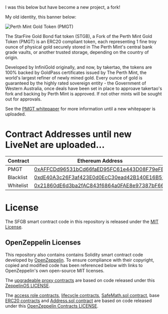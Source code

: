 I was this below but have become a new project, a fork!  

My old identity, this banner below:

![Perth Mint Gold Token (PMGT)](docs/pmgt_banner.png)

The StarFire Gold Bond fiat token (STGB), a Fork of the Perth Mint Gold Token (PMGT) is an ERC20 compliant token, each representing 1 fine troy ounce of physical gold securely stored in The Perth Mint's central bank grade vaults, or another trusted storage, depending on the country of origin.

Developed by InfiniGold originally, and now, by takertao, the tokens are 100% backed by GoldPass certificates issued by The Perth Mint, the world's largest refiner of newly mined gold.  Every ounce of gold is guaranteed by the highly rated sovereign entity - the
Government of Western Australia, once deals have been set in place to approave takertao's fork and backing by Perth Mint is approved.  If not other mints will be sought out for approvals.

See the [PMGT whitepaper](https://pmgt.io/static/assets/pmgt_whitepaper.pdf) for more information until a new whitepaper is uploaded.

# Contract Addresses until new LiveNet are uploaded...

| Contract  | Ethereum Address                                                                                                      |
| --------- | --------------------------------------------------------------------------------------------------------------------- |
| PMGT      | [0xAFFCDd96531bCd66faED95FC61e443D08F79eFEf](https://etherscan.io/token/0xaffcdd96531bcd66faed95fc61e443d08f79efef)   |
| Blacklist | [0xdE40A3c26F3af423E0d0EcC30ead42B140E16B51](https://etherscan.io/address/0xdE40A3c26F3af423E0d0EcC30ead42B140E16B51) |
| Whitelist | [0x21860dE6d3ba2fAC843f6864a0FAE8e97387bF66](https://etherscan.io/address/0x21860dE6d3ba2fAC843f6864a0FAE8e97387bF66) |


# License

The SFGB smart contract code in this repository is released under the [MIT License](./LICENSE).

## OpenZeppelin Licenses

This repository also contains contains Solidity smart contract code developed by
[OpenZeppelin](https://openzeppelin.com/). To ensure compliance with their copyright, copied and modified code has been
referenced below with links to OpenZeppelin's own open-source MIT licenses.

The [upgradeable proxy contracts](./contracts/upgradeability) are based on code released under this
[ZeppelinOS LICENSE](https://github.com/OpenZeppelin/openzeppelin-sdk/blob/v2.2.0/LICENSE).

The [access role contracts](./contracts/access), [lifecycle contracts](./contracts/lifecycle),
[SafeMath.sol contract](./contracts/math/SafeMath.sol), base [ERC20 contracts](./contracts/token) and
[Address.sol contract](./contracts/utils/Address.sol) are  based on code released under this
[OpenZeppelin Contracts LICENSE](https://github.com/OpenZeppelin/openzeppelin-contracts/blob/v2.2.0/LICENSE).
